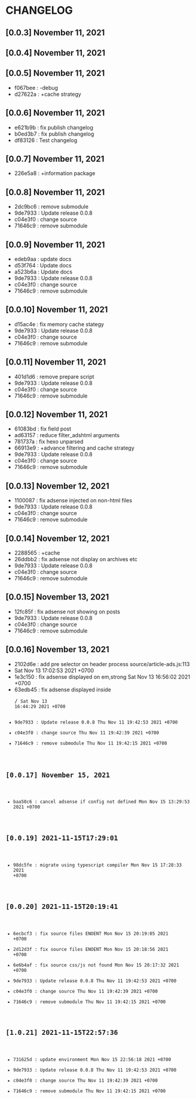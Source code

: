 # CHANGELOG

## [0.0.3] November 11, 2021
## [0.0.4] November 11, 2021
## [0.0.5] November 11, 2021
- f067bee : -debug
- d27622a : +cache strategy

## [0.0.6] November 11, 2021
- e621b9b : fix publish changelog
- b0ed3b7 : fix publish changelog
- df83126 : Test changelog

## [0.0.7] November 11, 2021
- 226e5a8 : +information package

## [0.0.8] November 11, 2021
- 2dc9bc6 : remove submodule
- 9de7933 : Update release 0.0.8
- c04e3f0 : change source
- 71646c9 : remove submodule

## [0.0.9] November 11, 2021
- edeb9aa : update docs
- d53f764 : Update docs
- a523b6a : Update docs
- 9de7933 : Update release 0.0.8
- c04e3f0 : change source
- 71646c9 : remove submodule

## [0.0.10] November 11, 2021
- d15ac4e : fix memory cache stategy
- 9de7933 : Update release 0.0.8
- c04e3f0 : change source
- 71646c9 : remove submodule

## [0.0.11] November 11, 2021
- 401d1d6 : remove prepare script
- 9de7933 : Update release 0.0.8
- c04e3f0 : change source
- 71646c9 : remove submodule

## [0.0.12] November 11, 2021
- 61083bd : fix field post
- ad63157 : reduce filter_adshtml arguments
- 781737a : fix hexo unparsed
- 66913e9 : +advance filtering and cache strategy
- 9de7933 : Update release 0.0.8
- c04e3f0 : change source
- 71646c9 : remove submodule

## [0.0.13] November 12, 2021
- 1100087 : fix adsense injected on non-html files
- 9de7933 : Update release 0.0.8
- c04e3f0 : change source
- 71646c9 : remove submodule

## [0.0.14] November 12, 2021
- 2288565 : +cache
- 26ddbb2 : fix adsense not display on archives etc
- 9de7933 : Update release 0.0.8
- c04e3f0 : change source
- 71646c9 : remove submodule

## [0.0.15] November 13, 2021
- 12fc85f : fix adsense not showing on posts
- 9de7933 : Update release 0.0.8
- c04e3f0 : change source
- 71646c9 : remove submodule

## [0.0.16] November 13, 2021
- 2102d6e : add pre selector on header process source/article-ads.js:113
- Sat Nov 13 17:02:53 2021 +0700
- 1e3c150 : fix adsense displayed on em,strong  Sat Nov 13 16:56:02 2021 +0700
- 63edb45 : fix adsense displayed inside <pre>/<code>  Sat Nov 13 16:44:29 2021 +0700
- 9de7933 : Update release 0.0.8  Thu Nov 11 19:42:53 2021 +0700
- c04e3f0 : change source  Thu Nov 11 19:42:39 2021 +0700
- 71646c9 : remove submodule  Thu Nov 11 19:42:15 2021 +0700

## [0.0.17] November 15, 2021
- baa50c6 : cancel adsense if config not defined  Mon Nov 15 13:29:53 2021 +0700

## [0.0.19] 2021-11-15T17:29:01
- 98dc5fe : migrate using typescript compiler  Mon Nov 15 17:28:33 2021 +0700

## [0.0.20] 2021-11-15T20:19:41
- 6ecbcf3 : fix source files ENOENT  Mon Nov 15 20:19:05 2021 +0700
- 2d12d3f : fix source files ENOENT  Mon Nov 15 20:18:56 2021 +0700
- 6e6b4af : fix source css/js not found  Mon Nov 15 20:17:32 2021 +0700
- 9de7933 : Update release 0.0.8  Thu Nov 11 19:42:53 2021 +0700
- c04e3f0 : change source  Thu Nov 11 19:42:39 2021 +0700
- 71646c9 : remove submodule  Thu Nov 11 19:42:15 2021 +0700

## [1.0.21] 2021-11-15T22:57:36
- 731625d : update environment  Mon Nov 15 22:56:18 2021 +0700
- 9de7933 : Update release 0.0.8  Thu Nov 11 19:42:53 2021 +0700
- c04e3f0 : change source  Thu Nov 11 19:42:39 2021 +0700
- 71646c9 : remove submodule  Thu Nov 11 19:42:15 2021 +0700
